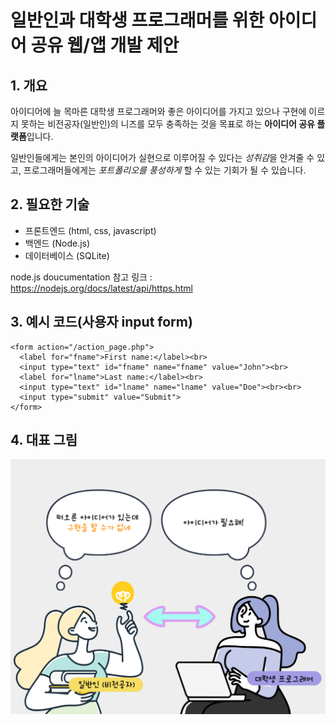 # 일반인과 대학생 프로그래머를 위한 아이디어 공유 웹/앱 개발 제안

## 1. 개요
아이디어에 늘 목마른 대학생 프로그래머와 좋은 아이디어를 가지고 있으나 구현에
이르지 못하는 비전공자(일반인)의 니즈를 모두 충족하는 것을 목표로 하는 **아이디어 공유 플랫폼**입니다.

일반인들에게는 본인의 아이디어가 실현으로 이루어질 수 있다는 *성취감*을 안겨줄 수 있고, 프로그래머들에게는 *포트폴리오를 풍성하게* 할 수 있는 기회가 될 수 있습니다.

## 2. 필요한 기술
+ 프론트엔드 (html, css, javascript)
+ 백엔드 (Node.js)
+ 데이터베이스 (SQLite)

node.js doucumentation 참고 링크 : <https://nodejs.org/docs/latest/api/https.html>

## 3. 예시 코드(사용자 input form)
```
<form action="/action_page.php">
  <label for="fname">First name:</label><br>
  <input type="text" id="fname" name="fname" value="John"><br>
  <label for="lname">Last name:</label><br>
  <input type="text" id="lname" name="lname" value="Doe"><br><br>
  <input type="submit" value="Submit">
</form>
```

## 4. 대표 그림
![프로젝트 대표 사진](./오픈소스기초설계_대표그림.png)
